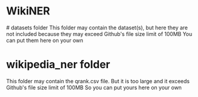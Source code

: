 # WikiNER

# datasets folder
This folder may contain the dataset(s), but here 
they are not included because they may exceed Github's file size limit of 100MB 
You can put them here on your own

# wikipedia_ner folder
This folder may contain the qrank.csv file. But it is too large and it exceeds Github's file size limit of 100MB
So you can put yours here on your own